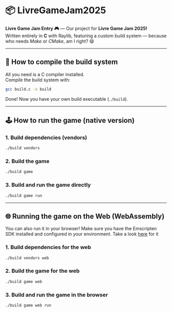 # 📦 LivreGameJam2025

**Livre Game Jam Entry 🎮** — Our project for **Livre Game Jam 2025!**  
Written entirely in **C** with Raylib, featuring a custom build system — because who needs *Make* or *CMake*, am I right? 😄

---

## 🚀 How to compile the build system

All you need is a C compiler installed.  
Compile the build system with:

```bash
gcc build.c -o build
````

Done! Now you have your own build executable (`./build`).

---

## 🕹️ How to run the game (native version)

### 1. Build dependencies (vendors)

```bash
./build vendors
```

### 2. Build the game

```bash
./build game
```

### 3. Build and run the game directly

```bash
./build game run
```

---

## 🌐 Running the game on the Web (WebAssembly)

You can also run it in your browser! Make sure you have the Emscripten SDK installed and configured in your environment. Take a look [here](https://github.com/emscripten-core/emsdk) for it

### 1. Build dependencies for the web

```bash
./build vendors web
```

### 2. Build the game for the web

```bash
./build game web
```

### 3. Build and run the game in the browser

```bash
./build game web run
```

```
```

